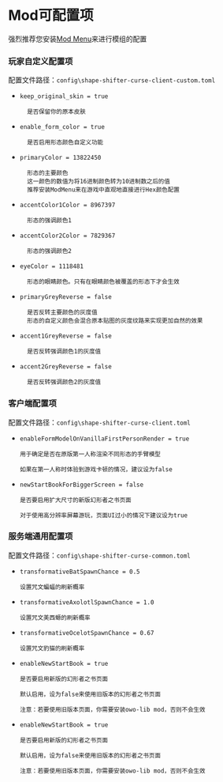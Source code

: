 # Mod可配置项

强烈推荐您安装[Mod Menu](https://www.curseforge.com/minecraft/mc-mods/modmenu)来进行模组的配置

### 玩家自定义配置项

配置文件路径：`config\shape-shifter-curse-client-custom.toml`

- `keep_original_skin = true`
        
        是否保留你的原本皮肤

- `enable_form_color = true`

        是否启用形态颜色自定义功能

- `primaryColor = 13822450`

        形态的主要颜色
        这一颜色的数值为将16进制颜色转为10进制数之后的值
        推荐安装ModMenu来在游戏中直观地直接进行Hex颜色配置

- `accentColor1Color = 8967397`

        形态的强调颜色1

- `accentColor2Color = 7829367`

        形态的强调颜色2

- `eyeColor = 1118481`

        形态的眼睛颜色。只有在眼睛颜色被覆盖的形态下才会生效

- `primaryGreyReverse = false`

        是否反转主要颜色的灰度值
        形态的自定义颜色会混合原本贴图的灰度纹路来实现更加自然的效果

- `accent1GreyReverse = false`

        是否反转强调颜色1的灰度值

- `accent2GreyReverse = false`

        是否反转强调颜色2的灰度值

### 客户端配置项

配置文件路径：`config\shape-shifter-curse-client.toml`

- `enableFormModelOnVanillaFirstPersonRender = true`
      
      用于确定是否在原版第一人称渲染不同形态的手臂模型

      如果在第一人称时体验到游戏卡顿的情况，建议设为false

- `newStartBookForBiggerScreen = false`
      
      是否要启用扩大尺寸的新版幻形者之书页面

      对于使用高分辨率屏幕游玩，页面UI过小的情况下建议设为true

### 服务端通用配置项

配置文件路径：`config\shape-shifter-curse-common.toml`

- `transformativeBatSpawnChance = 0.5`
      
      设置咒文蝙蝠的刷新概率

- `transformativeAxolotlSpawnChance = 1.0`
      
      设置咒文美西螈的刷新概率

- `transformativeOcelotSpawnChance = 0.67`
      
      设置咒文豹猫的刷新概率

- `enableNewStartBook = true`
      
      是否要启用新版的幻形者之书页面

      默认启用，设为false来使用旧版本的幻形者之书页面
      
      注意：若要使用旧版本页面，你需要安装owo-lib mod，否则不会生效

- `enableNewStartBook = true`

      是否要启用新版的幻形者之书页面

      默认启用，设为false来使用旧版本的幻形者之书页面
      
      注意：若要使用旧版本页面，你需要安装owo-lib mod，否则不会生效